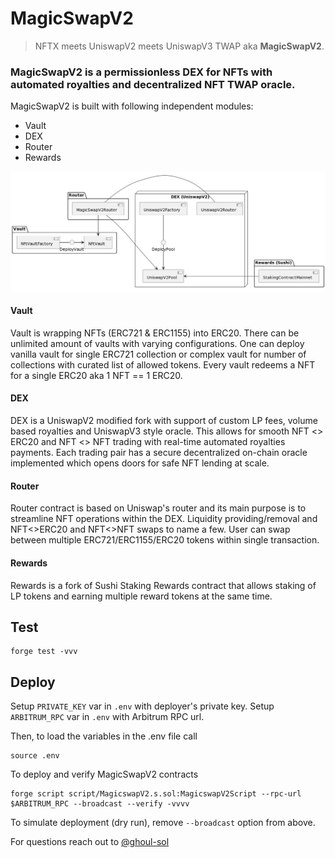 # MagicSwapV2
> NFTX meets UniswapV2 meets UniswapV3 TWAP aka **MagicSwapV2**.

### MagicSwapV2 is a permissionless DEX for NFTs with automated royalties and decentralized NFT TWAP oracle. 

MagicSwapV2 is built with following independent modules:
- Vault
- DEX
- Router
- Rewards

![MagicSwapV2 simple architecture](docs/architecture.png)

#### Vault
Vault is wrapping NFTs (ERC721 & ERC1155) into ERC20. There can be unlimited amount of vaults with varying configurations. One can deploy vanilla vault for single ERC721 collection or complex vault for number of collections with curated list of allowed tokens. Every vault redeems a NFT for a single ERC20 aka 1 NFT == 1 ERC20.

#### DEX
DEX is a UniswapV2 modified fork with support of custom LP fees, volume based royalties and UniswapV3 style oracle. This allows for smooth NFT <> ERC20 and NFT <> NFT trading with real-time automated royalties payments. Each trading pair has a secure decentralized on-chain oracle implemented which opens doors for safe NFT lending at scale.

#### Router
Router contract is based on Uniswap's router and its main purpose is to streamline NFT operations within the DEX. Liquidity providing/removal and NFT<>ERC20 and NFT<>NFT swaps to name a few. User can swap between multiple ERC721/ERC1155/ERC20 tokens within single transaction.

#### Rewards
Rewards is a fork of Sushi Staking Rewards contract that allows staking of LP tokens and earning multiple reward tokens at the same time.

## Test
```
forge test -vvv
```

## Deploy
Setup `PRIVATE_KEY` var in `.env` with deployer's private key.
Setup `ARBITRUM_RPC` var in `.env` with Arbitrum RPC url.

Then, to load the variables in the .env file call
```
source .env
```

To deploy and verify MagicSwapV2 contracts
```
forge script script/MagicswapV2.s.sol:MagicswapV2Script --rpc-url $ARBITRUM_RPC --broadcast --verify -vvvv
```

To simulate deployment (dry run), remove `--broadcast` option from above.


For questions reach out to [@ghoul-sol](https://github.com/ghoul-sol)
